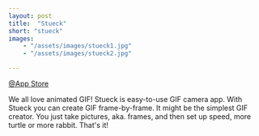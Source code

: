 ```yaml
---
layout: post
title:  "Stueck"
short: "stueck"
images: 
    - "/assets/images/stueck1.jpg"
    - "/assets/images/stueck2.jpg"

---
```

[@App Store](https://itunes.apple.com/tw/app/stueck-gif-camera/id1120576038?l=zh&mt=8)

We all love animated GIF! Stueck is easy-to-use GIF camera app. With Stueck you can create GIF frame-by-frame. It might be the simplest GIF creator. You just take pictures, aka. frames, and then set up speed, more turtle or more rabbit. That's it!